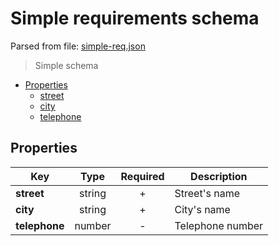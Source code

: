 # __Simple requirements schema__
Parsed from file: [simple-req.json](https://github.com/McCastles/JMC/blob/master/examples/simple/simple-req.json)

> Simple schema
* [Properties](#properties)
	* [street](#properties)
	* [city](#properties)
	* [telephone](#properties)
## __Properties__

|Key|Type|Required|Description|
|-|:-:|:-:|-|
|__street__|string|+|Street's name|
|__city__|string|+|City's name|
|__telephone__|number|-|Telephone number|